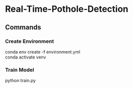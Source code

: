 # Real-Time-Pothole-Detection

## Commands
### Create Environment
conda env create -f environment.yml<br>
conda activate venv

### Train Model
python train.py
